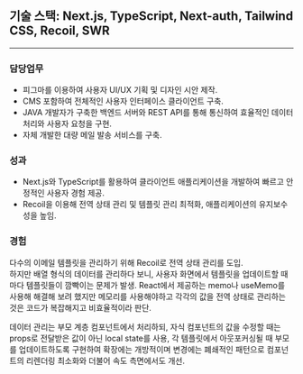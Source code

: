 ## 기술 스택: Next.js, TypeScript, Next-auth, Tailwind CSS, Recoil, SWR

---

### 담당업무

- 피그마를 이용하여 사용자 UI/UX 기획 및 디자인 시안 제작.
- CMS 포함하여 전체적인 사용자 인터페이스 클라이언트 구축.
- JAVA 개발자가 구축한 백엔드 서버와 REST API를 통해 통신하여 효율적인 데이터 처리와 사용자 요청을 구현.
- 자체 개발한 대량 메일 발송 서비스를 구축.

### 성과

- Next.js와 TypeScript를 활용하여 클라이언트 애플리케이션을 개발하여 빠르고 안정적인 사용자 경험 제공.
- Recoil을 이용해 전역 상태 관리 및 템플릿 관리 최적화, 애플리케이션의 유지보수성을 높임.

### 경험

다수의 이메일 템플릿을 관리하기 위해 Recoil로 전역 상태 관리를 도입.  
하지만 배열 형식의 데이터를 관리하다 보니, 사용자 화면에서 템플릿을 업데이트할 때마다 템플릿들이 깜빡이는 문제가 발생. React에서 제공하는 memo나 useMemo를 사용해 해결해 보려 했지만 메모리를 사용해야하고 각각의 값을 전역 상태로 관리하는 것은 코드가 복잡해지고 비효율적이라 판단.

데이터 관리는 부모 계층 컴포넌트에서 처리하되, 자식 컴포넌트의 값을 수정할 때는 props로 전달받은 값이 아닌 local state를 사용, 각 템플릿에서 아웃포커싱될 때 부모를 업데이트하도록 구현하여 확장에는 개방적이며 변경에는 폐쇄적인 패턴으로 컴포넌트의 리렌더링 최소화와 더불어 속도 측면에서도 개선.

